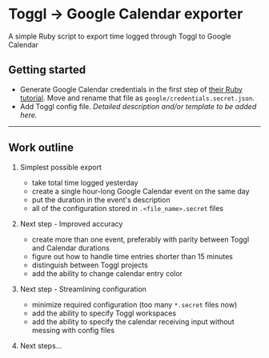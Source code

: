 # Toggl -> Google Calendar exporter
A simple Ruby script to export time logged through Toggl to Google Calendar

## Getting started

- Generate Google Calendar credentials in the first step of [their Ruby tutorial](https://developers.google.com/calendar/quickstart/ruby). Move and rename that file as `google/credentials.secret.json`.
- Add Toggl config file. *Detailed description and/or template to be added here.*

---

## Work outline

1. Simplest possible export

    - take total time logged yesterday
    - create a single hour-long Google Calendar event on the same day
    - put the duration in the event's description
    - all of the configuration stored in `.<file_name>.secret` files

2. Next step - Improved accuracy

    - create more than one event, preferably with parity between Toggl and Calendar durations
    - figure out how to handle time entries shorter than 15 minutes
    - distinguish between Toggl projects
    - add the ability to change calendar entry color

3. Next step - Streamlining configuration

    - minimize required configuration (too many `*.secret` files now)
    - add the ability to specify Toggl workspaces
    - add the ability to specify the calendar receiving input without messing with config files

4. Next steps...
